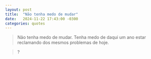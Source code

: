 ```yaml
---
layout: post
title:  "Não tenha medo de mudar"
date:   2024-11-22 17:43:00 -0300
categories: quotes
---
```

>Não tenha medo de mudar. Tenha medo de daqui um ano estar reclamando dos mesmos problemas de hoje.

>?

